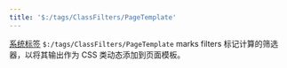 ```yaml
---
title: '$:/tags/ClassFilters/PageTemplate'
---
```


[系统标签](SystemTags) `$:/tags/ClassFilters/PageTemplate` marks filters 标记计算的筛选器，以将其输出作为 CSS 类动态添加到页面模板。
